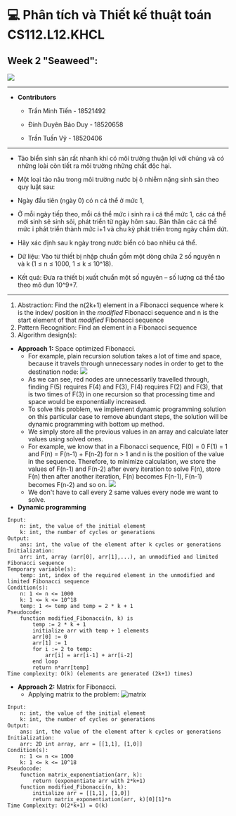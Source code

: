 # 💻 Phân tích và Thiết kế thuật toán CS112.L12.KHCL
## Week 2 "Seaweed":

![](https://portal.uit.edu.vn/Styles/profi/images/logo186x150.png)

---
- **Contributors**

	- Trần Minh Tiến - 18521492

	- Đinh Duyên Bảo Duy - 18520658

	- Trần Tuấn Vỹ - 18520406

---
 - Tảo biển sinh sản rất nhanh khi có môi trường thuận lợi với chúng và có những loài còn tiết ra môi trường những chất độc hại.

 - Một loại tảo nâu trong môi trường nước bị ô nhiễm nặng sinh sản theo quy luật sau:

 - Ngày đầu tiên (ngày 0) có n cá thể ở mức 1,
 - Ở mỗi ngày tiếp theo, mỗi cá thể mức i sinh ra i cá thể mức 1, các cá thể mới sinh sẽ sinh sôi, phát triển từ ngày hôm sau. Bản thân các cá thể mức i phát triển thành mức i+1 và chu kỳ phát triển trong ngày chấm dứt.
 - Hãy xác định sau k ngày trong nước biển có bao nhiêu cá thể.
 - Dữ liệu: Vào từ thiết bị nhập chuẩn gồm một dòng chứa 2 số nguyên n và k (1 ≤ n ≤ 1000, 1 ≤ k ≤ 10^18).

 - Kết quả: Đưa ra thiết bị xuất chuẩn một số nguyên – số lượng cá thể tảo theo mô đun 10^9+7.
---
1. Abstraction: Find the n(2k+1) element in a Fibonacci sequence where k is the index/ position in the *modified* Fibonacci sequence and n is the start element of that *modified* Fibonacci sequence
2. Pattern Recognition: Find an element in a Fibonacci sequence
3. Algorithm design(s):
 - **Approach 1:** Space optimized Fibonacci.
	 - For example, plain recursion solution takes a lot of time and space, because it travels through unnecessary nodes in order to get to the destination node:
 ![](https://hiringfor.tech/assets/images/posts/2020-10-26-my-resources-for-dynamic-programming.png)
	 - As we can see, red nodes are unnecessarily travelled through, finding F(5) requires F(4) and F(3), F(4) requires F(2) and F(3), that is two times of F(3) in one recursion so that processing time and space would be exponentially increased.
	 - To solve this problem, we implement dynamic programming solution on this particular case to remove abundant steps, the solution will be dynamic programming with bottom up method.
	 - We simply store all the previous values in an array and calculate later values using solved ones.
	 - For example, we know that in a Fibonacci sequence, F(0) = 0 F(1) = 1 and F(n) = F(n-1) + F(n-2) for n > 1 and n is the position of the value in the sequence. Therefore, to minimize calculation, we store the values of F(n-1) and F(n-2) after every iteration to solve F(n), store F(n) then after another iteration, F(n) becomes F(n-1), F(n-1) becomes F(n-2) and so on.
	 ![](https://i.imgur.com/yThh6bR.png)
	 - We don't have to call every 2 same values every node we want to solve.
- **Dynamic programming**
```
Input:
	n: int, the value of the initial element
	k: int, the number of cycles or generations
Output:
	ans: int, the value of the element after k cycles or generations
Initialization:
	arr: int, array (arr[0], arr[1],...), an unmodified and limited Fibonacci sequence
Temporary variable(s):
	temp: int, index of the required element in the unmodified and limited Fibonacci sequence
Condition(s):
	n: 1 <= n <= 1000
	k: 1 <= k <= 10^18
	temp: 1 <= temp and temp = 2 * k + 1
Pseudocode:
	function modified_Fibonacci(n, k) is
		temp := 2 * k + 1
		initialize arr with temp + 1 elements
		arr[0] := 0
		arr[1] := 1
		for i := 2 to temp:
			arr[i] = arr[i-1] + arr[i-2]
		end loop
		return n*arr[temp]
Time complexity: O(k) (elements are generated (2k+1) times)
```
 - **Approach 2:** Matrix for Fibonacci.
 	- Applying matrix to the problem:
![matrix](https://user-images.githubusercontent.com/56116908/103554877-2da07d00-4ee2-11eb-9687-4120b7c50875.png)
```
Input:
	n: int, the value of the initial element
	k: int, the number of cycles or generations
Output:
	ans: int, the value of the element after k cycles or generations
Initialization:
	arr: 2D int array, arr = [[1,1], [1,0]]
Condition(s):
	n: 1 <= n <= 1000
	k: 1 <= k <= 10^18
Pseudocode:
	function matrix_exponentiation(arr, k):
		return (exponentiate arr with 2*k+1) 
	function modified_Fibonacci(n, k):
		initialize arr = [[1,1], [1,0]]
		return matrix_exponentiation(arr, k)[0][1]*n
Time Complexity: O(2*k+1) = O(k)
```
